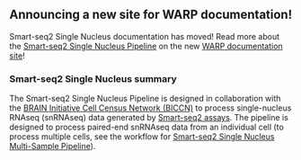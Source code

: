 ## Announcing a new site for WARP documentation!

Smart-seq2 Single Nucleus documentation has moved! Read more about the [Smart-seq2 Single Nucleus Pipeline](https://broadinstitute.github.io/warp/docs/Pipelines/Smart-seq2_Single_Nucleus_Pipeline/README) on the new [WARP documentation site](https://broadinstitute.github.io/warp/)!

### Smart-seq2 Single Nucleus summary

The Smart-seq2 Single Nucleus Pipeline is designed in collaboration with the [BRAIN Initiative Cell Census Network (BICCN)](https://biccn.org/) to process single-nucleus RNAseq (snRNAseq) data generated by [Smart-seq2 assays](https://www.nature.com/articles/nmeth.2639). The pipeline is designed to process paired-end snRNAseq data from an individual cell (to process multiple cells, see the workflow for [Smart-seq2 Single Nucleus Multi-Sample Pipeline](https://github.com/broadinstitute/warp/blob/master/pipelines/skylab/smartseq2_single_nucleus_multisample/MultiSampleSmartSeq2SingleNucleus.wdl)). 
